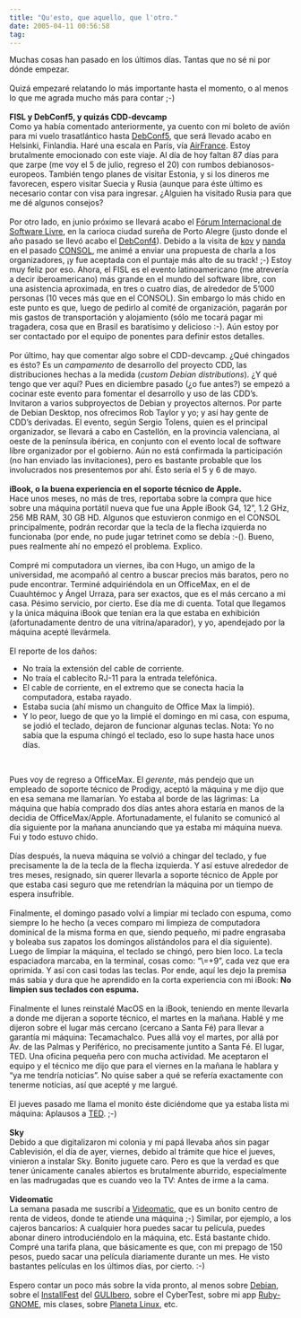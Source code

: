 ```yaml
---
title: "Qu'esto, que aquello, que l'otro."
date: 2005-04-11 00:56:58
tag: 
---
```

<p>Muchas cosas han pasado en los últimos días. Tantas que no sé ni por dónde empezar.<br/><br/>
Quizá empezaré relatando lo más importante hasta el momento, o al menos lo que me agrada mucho más para contar ;-)<br/><br/><strong>FISL y DebConf5, y quizás CDD-devcamp<br/></strong>Como ya había comentado anteriormente, ya cuento con mi boleto de
avión para mi vuelo trasatlántico hasta <a target="_blank" href="http://www.debconf.org/debconf5">DebConf5</a>, que será llevado
acabo en Helsinki, Finlandia. Haré una escala en París, vía <a target="_blank" href="http://www.airfrance.com.mx">AirFrance</a>.
Estoy brutalmente emocionado con este viaje. Al día de hoy faltan 87
días para que zarpe (me voy el 5 de julio, regreso el 20) con rumbos debianosos-europeos. También tengo
planes de visitar Estonia, y si los dineros me favorecen, espero
visitar Suecia y Rusia (aunque para éste último es necesario contar con
visa para ingresar. ¿Alguien ha visitado Rusia para que me dé algunos
consejos?<br/><br/>
Por otro lado, en junio próximo se llevará acabo el <a target="_blank" href="http://fisl.softwarelivre.org">Fórum Internacional
de Software Livre</a>, en la carioca ciudad sureña de Porto Alegre (justo
donde el año pasado se llevó acabo el <a target="_blank" href="http://www.debconf.org/debconf4">DebConf4</a>). Debido a la visita de
<a target="_blank" href="http://couve.no-ip.org/~kov/">kov</a> y <a target="_blank" href="http://people.softwarelivre.org/~fernanda/">nanda</a> en el pasado <a target="_blank" href="http://www.consol.org.mx">CONSOL</a>, me animé a enviar una propuesta de
charla a los organizadores, ¡y fue aceptada con el puntaje más alto de
su track! ;-) Estoy muy feliz por eso. Ahora, el FISL es el evento
latinoamericano (me atrevería a decir iberoamericano) más grande en el
mundo del software libre, con una asistencia aproximada, en tres o
cuatro días, de alrededor de 5&#8217;000 personas (10 veces más que en el
CONSOL). Sin embargo lo más chido en este punto es que, luego de
pedirlo al comité de organización, pagarán por mis gastos de
transportación y alojamiento (sólo me tocará pagar mi tragadera, cosa
que en Brasil es baratísimo y delicioso :-). Aún estoy por ser
contactado por el equipo de ponentes para definir estos detalles.<br/><br/>
Por último, hay que comentar algo sobre el CDD-devcamp. ¿Qué chingados es ésto? Es un <em>campamento</em> de desarrollo del proyecto CDD, las distribuciones hechas a la medida (<em>custom Debian distributions</em>).
¿Y qué tengo que ver aquí? Pues en diciembre pasado (¿o fue antes?) se
empezó a cocinar este evento para fomentar el desarrollo y uso de las
CDD&#8217;s. Invitaron a varios subproyectos de Debian y proyectos alternos.
Por parte de Debian Desktop, nos ofrecimos Rob Taylor y yo; y así hay
gente de CDD&#8217;s derivadas. El evento, según Sergio Tolens, quien es el
principal organizador, se llevará a cabo en Castellón, en la provincia
valenciana, al oeste de la península ibérica, en conjunto con el evento
local de software libre organizador por el gobierno. Aún no está
confirmada la participación (no han enviado las invitaciones), pero es
bastante probable que los involucrados nos presentemos por ahí. Ésto
sería el 5 y 6 de mayo.<br/><br/><strong>iBook, o la buena experiencia en el soporte técnico de Apple.<br/></strong>Hace unos meses, no más de tres, reportaba sobre la compra que hice
sobre una máquina portátil nueva que fue una Apple iBook G4, 12&#8221;, 1.2
GHz, 256&#160;MB RAM, 30&#160;GB HD. Algunos que estuvieron conmigo en el CONSOL
principalmente, podrán recordar que la tecla de la flecha izquierda no
funcionaba (por ende, no pude jugar tetrinet como se debía :-(). Bueno,
pues realmente ahí no empezó el problema. Explico.<br/><br/>
Compré mi computadora un viernes, iba con Hugo, un amigo de la
universidad, me acompañó al centro a buscar precios más baratos, pero
no pude encontrar. Terminé adquiriéndola en un OfficeMax, en el de
Cuauhtémoc y Ángel Urraza, para ser exactos, que es el más cercano a mi
casa. Pésimo servicio, por cierto. Ese día me di cuenta. Total que
llegamos y la única máquina iBook que tenían era la que estaba en
exhibición (afortunadamente dentro de una vitrina/aparador), y yo,
apendejado por la máquina acepté llevármela.<br/><br/>
El reporte de los daños:<br/></p>
<ul>
<li>No traía la extensión del cable de corriente.</li>
<li>No traía el cablecito RJ-11 para la entrada telefónica.</li>
<li>El cable de corriente, en el extremo que se conecta hacia la computadora, estaba rayado.</li>
<li>Estaba sucia (ahí mismo un changuito de Office Max la limpió).</li>
<li>Y lo peor, luego de que yo la limpié el domingo en mi casa, con
espuma, se jodió el teclado, dejaron de funcionar algunas teclas. Nota:
Yo no sabía que la espuma chingó el teclado, eso lo supe hasta hace
unos días.</li>
</ul>
<br/><p>
Pues voy de regreso a OfficeMax. El <em>gerente</em>, más pendejo que un
empleado de soporte técnico de Prodigy, aceptó la máquina y me dijo que
en esa semana me llamarían. Yo estaba al borde de las lágrimas: La
máquina que había comprado dos días antes ahora estaría en manos de la
decidia de OfficeMax/Apple. Afortunadamente, el fulanito se comunicó al
día siguiente por la mañana anunciando que ya estaba mi máquina nueva.
Fui y todo estuvo chido.<br/><br/>
Días después, la nueva máquina se volvió a chingar del teclado, y fue
precisamente la de la tecla de la flecha izquierda. Y así estuve
alrededor de tres meses, resignado, sin querer llevarla a soporte
técnico de Apple por que estaba casi seguro que me retendrían la
máquina por un tiempo de espera insufrible.<br/><br/>
Finalmente, el domingo pasado volví a limpiar mi teclado con espuma,
como siempre lo he hecho (a veces comparo mi limpieza de computadora
dominical de la misma forma en que, siendo pequeño, mi padre engrasaba
y boleaba sus zapatos los domingos alistándolos para el día siguiente).
Luego de limpiar la máquina, el teclado se chingó, pero bien loco. La
tecla espaciadora marcaba, en la terminal, cosas como: &#8220;&#92;=+9&#8221;, cada
vez que era oprimida. Y así con casi todas las teclas. Por ende, aquí
les dejo la premisa más sabia y dura que he aprendido en la corta
experiencia con mi iBook: <strong>No limpien sus teclados con espuma.</strong><br/><br/>
Finalmente el lunes reinstalé MacOS en la iBook, teniendo en mente
llevarla a donde me dijeran a soporte técnico, el martes en la mañana.
Hablé y me dijeron sobre el lugar más cercano (cercano a Santa Fé) para
llevar a garantía mi máquina: Tecamachalco. Pues allá voy el martes,
por allá por Av. de las Palmas y Periférico, no precisamente juntito a
Santa Fé. El lugar, TED. Una oficina pequeña pero con mucha actividad.
Me aceptaron el equipo y el técnico me dijo que para el viernes en la
mañana le hablara y &#8220;ya me tendría noticias&#8221;. No quise saber a qué se
refería exactamente con tenerme noticias, así que acepté y me largué.<br/><br/>
El jueves pasado me llama el monito éste diciéndome que ya estaba lista mi máquina: Aplausos a <a href="http://www.ted.com.mx" target="_blank">TED</a>. ;-)<br/><br/><strong>Sky<br/></strong>Debido a que digitalizaron mi colonia y mi papá llevaba años sin
pagar Cablevisión, el día de ayer, viernes, debido al trámite que hice
el jueves, vinieron a instalar Sky. Bonito juguete caro. Pero es que la
verdad es que tener únicamente canales abiertos es brutalmente
aburrido, especialmente en las madrugadas que es cuando veo la TV:
Antes de irme a la cama.<br/><br/><strong>Videomatic<br/></strong>La semana pasada me suscribí a <a href="http://www.videomatic.com.mx" target="_blank">Videomatic</a>, que es un bonito centro
de renta de videos, donde te atiende una máquina ;-) Similar, por
ejemplo, a los cajeros bancarios: A cualquier hora puedes sacar tu
película, puedes abonar dinero introduciéndolo en la máquina, etc. Está
bastante chido. Compré una tarifa plana, que básicamente es que, con mi
prepago de 150 pesos, puedo sacar una película diariamente durante un
mes. He visto bastantes películas en los últimos días, por cierto. :-)<br/><br/>
Espero contar un poco más sobre la vida pronto, al menos sobre <a href="http://www.debian.org" target="_blank">Debian</a>,
sobre el <a href="http://castor.dhcp.uia.mx/linux/index.php?option=com_content&amp;task=view&amp;id=9" target="_blank">InstallFest</a> del <a href="http://www.ie.uia.mx/gulibero" target="_blank">GULIbero</a>, sobre el CyberTest, sobre mi app
<a href="http://ruby-gnome2.sourceforge.jp/" target="_blank">Ruby-GNOME</a>, mis clases, sobre <a href="http://www.planetalinux.com.mx" target="_blank">Planeta Linux</a>, etc.<br/><br/><br/></p>
